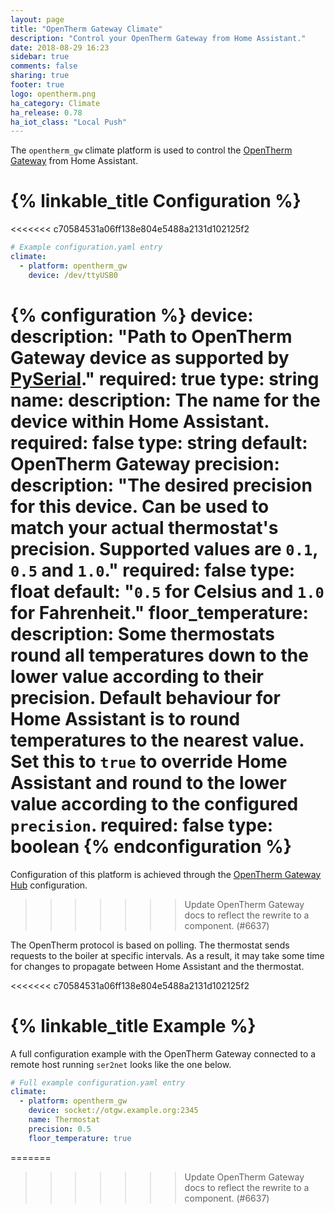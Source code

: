 ```yaml
---
layout: page
title: "OpenTherm Gateway Climate"
description: "Control your OpenTherm Gateway from Home Assistant."
date: 2018-08-29 16:23
sidebar: true
comments: false
sharing: true
footer: true
logo: opentherm.png
ha_category: Climate
ha_release: 0.78
ha_iot_class: "Local Push"
---
```



The `opentherm_gw` climate platform is used to control the [OpenTherm Gateway](http://otgw.tclcode.com/) from Home Assistant.

# {% linkable_title Configuration %}

<<<<<<< c70584531a06ff138e804e5488a2131d102125f2
```yaml
# Example configuration.yaml entry
climate:
  - platform: opentherm_gw
    device: /dev/ttyUSB0
```

{% configuration %}
device:
  description: "Path to OpenTherm Gateway device as supported by [PySerial](https://pythonhosted.org/pyserial/url_handlers.html)."
  required: true
  type: string
name:
  description: The name for the device within Home Assistant.
  required: false
  type: string
  default: OpenTherm Gateway
precision:
  description: "The desired precision for this device. Can be used to match your actual thermostat's precision. Supported values are `0.1`, `0.5` and `1.0`."
  required: false
  type: float
  default: "`0.5` for Celsius and `1.0` for Fahrenheit."
floor_temperature:
  description: Some thermostats round all temperatures down to the lower value according to their precision. Default behaviour for Home Assistant is to round temperatures to the nearest value. Set this to `true` to override Home Assistant and round to the lower value according to the configured `precision`.
  required: false
  type: boolean
{% endconfiguration %}
=======
Configuration of this platform is achieved through the [OpenTherm Gateway Hub](/components/opentherm_gw/) configuration.
>>>>>>> Update OpenTherm Gateway docs to reflect the rewrite to a component. (#6637)

<p class='note'>
The OpenTherm protocol is based on polling. The thermostat sends requests to the boiler at specific intervals. As a result, it may take some time for changes to propagate between Home Assistant and the thermostat.
</p>
<<<<<<< c70584531a06ff138e804e5488a2131d102125f2

# {% linkable_title Example %}

A full configuration example with the OpenTherm Gateway connected to a remote host running `ser2net` looks like the one below.

```yaml
# Full example configuration.yaml entry
climate:
  - platform: opentherm_gw
    device: socket://otgw.example.org:2345
    name: Thermostat
    precision: 0.5
    floor_temperature: true
```
=======
>>>>>>> Update OpenTherm Gateway docs to reflect the rewrite to a component. (#6637)
